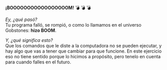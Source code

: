 **¡BOOOOOOOOOOOOOOOOOM!** :bomb: :bomb: :bomb:

_Ey, ¿qué pasó?_<br>
Tu programa falló, se rompió, o como lo llamamos en el universo Gobstones: **hizo BOOM**.

_Y, ¿qué significa esto?_<br>
Que los comandos que le diste a la computadora no se pueden ejecutar, y hay algo que vas a tener que cambiar para que funcione. En este ejercicio eso no tiene sentido porque lo hicimos a propósito, pero tenelo en cuenta para cuando falles en el futuro.